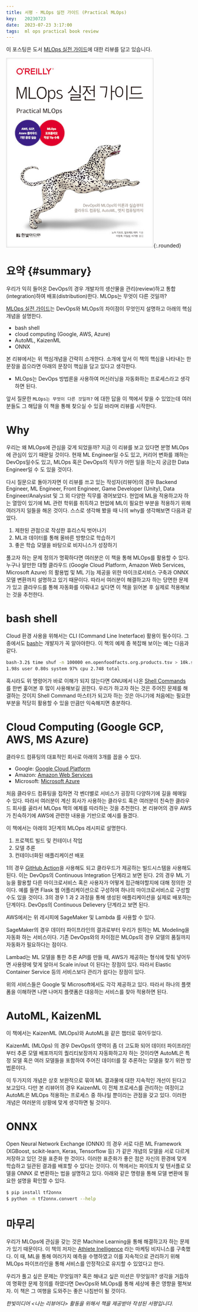 ```yaml
---
title: 서평 - MLOps 실전 가이드 (Practical MLOps)
key:   20230723
date:  2023-07-23 3:17:00
tags:  ml ops practical book review
---
```


이 포스팅은 도서 [MLOps 실전 가이드]에 대한 리뷰를 담고 있습니다.

![MLOps 실전 가이드 표지](/assets/images/practical_ml_ops/cover.jpeg){:.rounded}


# 요약 {#summary}

우리가 익히 들어온 DevOps의 경우 개발자의 생산물을 관리(review)하고 통합(integration)하여 배포(distribution)한다.
MLOps는 무엇이 다른 것일까?

[MLOps 실전 가이드]는 DevOps와 MLOps의 차이점이 무엇인지 설명하고 아래의 핵심 개념을 설명한다.

- bash shell
- cloud computing (Google, AWS, Azure)
- AutoML, KaizenML
- ONNX

본 리뷰에서는 위 핵심개념을 간략히 소개한다.
소개에 앞서 이 책의 핵심을 나타내는 한 문장을 꼽으라면 아래의 문장이 핵심을 담고 있다고 생각한다.
- MLOps는 DevOps 방법론을 사용하여 머신러닝을 자동화하는 프로세스라고 생각하면 된다.

앞서 질문한 `MLOps는 무엇이 다른 것일까?` 에 대한 답을 이 책에서 찾을 수 있었는데 여러분들도 그 해답을 이 책을 통해 찾으실 수 있길 바라며 리뷰를 시작한다.

<!--more-->

# Why

우리는 왜 MLOps에 관심을 갖게 되었을까?
지금 이 리뷰를 보고 있다면 분명 MLOps에 관심이 있기 때문일 것이다.
현재 ML Engineer일 수도 있고, 커리어 변화를 꽤하는 DevOps일수도 있고, MLOps 혹은 DevOps의 직무가 어떤 일을 하는지 궁금한 Data Engineer일 수 도 있을 것이다.

다시 질문으로 돌아가자면 이 리뷰를 쓰고 있는 작성자(리뷰어)의 경우 Backend Engineer, ML Engineer, Front Engineer, Game Developer (Unity), Data Engineer/Analysist 및 그 외 다양한 직무를 겪어보았다.
현업에 ML을 적용하고자 하는 열망이 있기에 ML 관련 학위를 취득하고 현업에 ML이 필요한 부분을 적용하기 위해 여러가지 일들을 해온 것이다.
스스로 생각해 봤을 때 나의 why를 생각해보면 다음과 같았다.

1. 제한된 관점으로 작성한 휴리스틱 벗어나기
2. ML과 데이터를 통해 올바른 방향으로 학습하기
3. 좋은 학습 모델을 바탕으로 비지니스가 성장하기

풀고자 하는 문제 정의가 명확하다면 여러분은 이 책을 통해 MLOps를 활용할 수 있다.
누구나 알만한 대형 클라우드 (Google Cloud Platform, Amazon Web Services, Microsoft Azure) 의 활용법 및 ML 기능 제공을 위한 마이크로서비스 구축과 ONNX 모델 변환까지 설명하고 있기 때문이다.
따라서 여러분이 해결하고자 하는 당면한 문제가 있고 클라우드를 통해 자동화를 이뤄내고 싶다면 이 책을 읽어본 후 실제로 적용해보는 것을 추천한다.

# bash shell

Cloud 환경 사용을 위해서는 CLI (Command Line Ineterface) 활용이 필수이다.
그중에서도 [bash](https://namu.wiki/w/Bash)는 개발자가 꼭 알아야한다.
이 책의 예제 중 복잡해 보이는 예는 다음과 같다.

```bash
bash-3.2$ time shuf -n 100000 en.openfoodfacts.org.products.tsv > 10k.sample.en.openfoodfacts.org.products.tsv
1.98s user 0.80s system 97% cpu 2.748 total
```

혹시라도 위 명령어가 바로 이해가 되지 않는다면 GNU에서 나온 [Shell Commands](https://www.gnu.org/software/bash/manual/html_node/Shell-Commands.html) 를 한번 훑어본 후 많이 사용해보길 권한다.
우리가 하고자 하는 것은 주어진 문제를 해결하는 것이지 Shell Command 마스터가 되고자 하는 것은 아니기에 처음에는 필요한 부분을 적당히 활용할 수 있을 만큼만 익숙해지면 충분하다.

# Cloud Computing (Google GCP, AWS, MS Azure)

클라우드 컴퓨팅의 대표적인 회사로 아래의 3개를 꼽을 수 있다.
- Google: [Google Cloud Platform](https://cloud.google.com/)
- Amazon: [Amazon Web Services](https://aws.amazon.com/)
- Microsoft: [Microsoft Azure](https://azure.microsoft.com/)

처음 클라우드 컴퓨팅을 접하면 각 벤더별로 서비스가 굉장히 다양하기에 길을 헤매일 수 있다.
따라서 여러분이 계신 회사가 사용하는 클라우드 혹은 여러분이 친숙한 클라우드 회사를 골라서 MLOps 책의 예제를 따라하는 것을 추천한다.
본 리뷰어의 경우 AWS가 친숙하기에 AWS에 관련한 내용을 기반으로 예시를 들겠다.

이 책에서는 아래의 3단계의 MLOps 레시피로 설명한다.

1. 프로젝트 빌드 및 컨테이너 작업
2. 모델 추론
3. 컨테이너화된 애플리케이션 배포

1의 경우 [GitHub Action](https://docs.github.com/ko/actions)을 사용해도 되고 클라우드가 제공하는 빌드시스템을 사용해도 된다. 이는 DevOps의 Continuous Integration 단계라고 보면 된다.
2의 경우 ML 기능을 활용할 다른 마이크로서비스 혹은 사용자가 어떻게 접근해야할지에 대해 정의한 것이다. 예를 들면 Flask 웹 어플리케이션으로 구성하여 하나의 마이크로서비스로 구성할 수도 있을 것이다.
3의 경우 1 과 2 과정을 통해 생성된 애플리케이션을 실제로 배포하는 단계이다. DevOps의 Continuous Delievery 단계라고 보면 된다.

AWS에서는 위 레시피에 SageMaker 및 Lambda 를 사용할 수 있다.

SageMaker의 경우 데이터 파이프라인의 결과로부터 우리가 원하는 ML Modeling을 자동화 하는 서비스이다.
기존 DevOps와의 차이점은 MLOps의 경우 모델의 품질까지 자동화가 필요하다는 점이다.

Lambad는 ML 모델을 통한 추론 API를 만들 때, AWS가 제공하는 형식에 맞춰 넣어두면 사용량에 맞게 알아서 Scale in/out 이 된다는 장점이 있다.
따라서 Elastic Container Service 등의 서비스보다 관리가 쉽다는 장점이 있다.

위의 서비스들은 Google 및 Microsoft에서도 각각 제공하고 있다.
따라서 하나의 플랫폼을 이해하면 나면 나머지 플랫폼은 대응하는 서비스를 찾아 적용하면 된다.

# AutoML, KaizenML

이 책에서는 KaizenML (MLOps)와 AutoML을 같은 챕터로 묶어두었다.

KaizenML (MLOps) 의 경우 DevOps의 영역이 좀 더 고도화 되어 데이터 파이프라인부터 추론 모델 배포까지의 퀄리티보장까지 자동화하고자 하는 것이라면
AutoML은 특정 모델 혹은 여러 모델들을 포함하여 주어진 데이터를 잘 추론하는 모델을 찾기 위한 방법론이다.

이 두가지의 개념은 상호 보완적으로 묶여 ML 결과물에 대한 지속적인 개선이 된다고 보고있다.
다만 본 리뷰어의 경우 KaizenML 이 전체 프로세스를 관리하는 여정이고 AutoML은 MLOps 적용하는 프로세스 중 하나일 뿐이라는 관점을 갖고 있다.
이러한 개념은 여러분의 상황에 맞게 생각하면 될 것이다.

# ONNX

Open Neural Network Exchange (ONNX) 의 경우 서로 다른 ML Framework (XGBoost, scikit-learn, Keras, Tensorflow 등) 가 같은 개념의 모델을 서로 다르게 저장하고 있던 것을 표준화 한 것이다.
이러한 표준화가 좋은 점은 자신의 환경에 맞게 학습하고 일관된 결과를 배포할 수 있다는 것이다.
이 책에서는 파이토치 및 텐서플로 모델을 ONNX 로 변환하는 법을 설명하고 있다.
아래와 같은 명령을 통해 모델 변환에 필요한 설명을 확인할 수 있다.

```bash
$ pip install tf2onnx
$ python -m tf2onnx.convert --help
```

# 마무리

우리가 MLOps에 관심을 갖는 것은 Machine Learning을 통해 해결하고자 하는 문제가 있기 때문이다.
이 책의 저자는 [Athlete Inelligence](https://www.athleteintelligence.com/) 라는 마케팅 비지니스를 구축했다.
이 때, ML을 통해 여러가지 예측을 수행하였고 이를 지속적으로 관리하기 위해 MLOps 파이프라인을 통해 서비스를 안정적으로 유지할 수 있었다고 한다.

우리가 풀고 싶은 문제는 무엇일까? 혹은 해내고 싶은 미션은 무엇일까?
생각을 거듭하여 명확한 문제 정의를 하였다면 DevOps와 MLOps를 통해 세상에 좋은 영향을 펼쳐보자.
이 책은 그 여행을 도와주는 좋은 나침반이 될 것이다.

*한빛미디어 \<나는 리뷰어다\> 활동을 위해서 책을 제공받아 작성된 서평입니다.*

[MLOps 실전 가이드]: https://www.hanbit.co.kr/store/books/look.php?p_code=B9385341956
